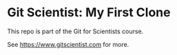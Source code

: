 # Git Scientist: My First Clone

This repo is part of the Git for Scientists course.

See https://www.gitscientist.com for more.
